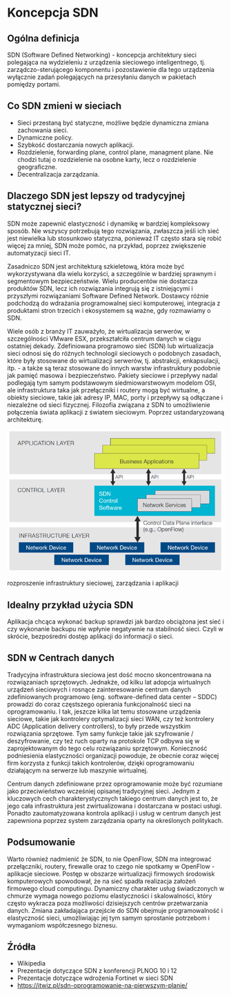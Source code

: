 # Koncepcja SDN

## Ogólna definicja
SDN (Software Defined Networking) - koncepcja architektury sieci polegająca na wydzieleniu z urządzenia sieciowego inteligentnego, tj. zarządczo-sterującego komponentu i pozostawienie dla tego urządzenia wyłącznie zadań polegających na przesyłaniu danych w pakietach pomiędzy portami.

## Co SDN zmieni w sieciach
* Sieci przestaną być statyczne, możliwe będzie dynamiczna zmiana zachowania sieci.
* Dynamiczne policy.
* Szybkość dostarczania nowych aplikacji.
* Rozdzielenie, forwarding plane, control plane, managment plane. Nie chodzi tutaj o rozdzielenie na osobne karty, lecz o rozdzielenie geograficzne.
* Decentralizacja zarządzania.

## Dlaczego SDN jest lepszy od tradycyjnej statycznej sieci?
SDN może zapewnić elastyczność i dynamikę w bardziej kompleksowy sposób. Nie wszyscy potrzebują tego rozwiązania, zwłaszcza jeśli ich sieć jest niewielka lub stosunkowo statyczna, ponieważ IT często stara się robić więcej za mniej, SDN może pomóc, na przykład, poprzez zwiększenie automatyzacji sieci IT.


Zasadniczo SDN jest architekturą szkieletową, która może być wykorzystywana dla wielu korzyści, a szczególnie w bardziej sprawnym i segmentowym bezpieczeństwie. Wielu producentów nie dostarcza produktów SDN, lecz ich rozwiązania integrują się z istniejącymi i przyszłymi rozwiązaniami Software Defined Network. Dostawcy różnie podchodzą do wdrażania programowalnej sieci komputerowej, integracja z produktami stron trzecich i ekosystemem są ważne, gdy rozmawiamy o SDN. 


Wiele osób z branży IT zauważyło, że wirtualizacja serwerów, w szczególności VMware ESX, przekształciła centrum danych w ciągu ostatniej dekady. Zdefiniowana programowo sieć (SDN) lub wirtualizacja sieci odnosi się do różnych technologii sieciowych o podobnych zasadach, które były stosowane do wirtualizacji serwerów, tj. abstrakcji, enkapsulacji, itp. - a także są teraz stosowane do innych warstw infrastruktury podobnie jak pamięć masowa i bezpieczeństwo. Pakiety sieciowe i przepływy nadal podlegają tym samym podstawowym siedmiowarstwowym modelom OSI, ale infrastruktura taka jak przełączniki i routery mogą być wirtualne, a obiekty sieciowe, takie jak adresy IP, MAC, porty i przepływy są odłączane i niezależne od sieci fizycznej.
Filozofia związana z SDN to umożliwienie połączenia świata aplikacji z światem sieciowym. Poprzez ustandaryzowaną architekturę. 

![SDN](sdn.png)

rozproszenie infrastruktury sieciowej, zarządzania i aplikacji

## Idealny przykład użycia SDN
Aplikacja chcąca wykonać backup sprawdzi jak bardzo obciążona jest sieć i czy wykonanie backupu nie wpłynie negatywnie na stabilność sieci.  Czyli w skrócie, bezpośredni dostęp aplikacji do informacji o sieci.

## SDN w Centrach danych
Tradycyjna infrastruktura sieciowa jest dość mocno skoncentrowana na rozwiązaniach sprzętowych. Jednakże, od kilku lat adopcja wirtualnych urządzeń sieciowych i rosnące zainteresowanie centrum danych zdefiniowanych programowo (eng. software-defined data center – SDDC) prowadzi do coraz częstszego opierania funkcjonalność sieci na oprogramowaniu. I tak, jeszcze kilka lat temu stosowane urządzenia sieciowe, takie jak kontrolery optymalizacji sieci WAN, czy też kontrolery ADC (Application delivery controllers), to były przede wszystkim rozwiązania sprzętowe. Tym samy funkcje takie jak szyfrowanie / deszyfrowanie, czy też ruch oparty na protokole TCP odbywa się w zaprojektowanym do tego celu rozwiązaniu sprzętowym. Konieczność podniesienia elastyczności organizacji powoduje, że obecnie coraz więcej firm korzysta z funkcji takich kontrolerów, dzięki oprogramowaniu działającym na serwerze lub maszynie wirtualnej.

Centrum danych zdefiniowane przez oprogramowanie może być rozumiane jako przeciwieństwo wcześniej opisanej tradycyjnej sieci. Jednym z kluczowych cech charakterystycznych takiego centrum danych jest to, że jego cała infrastruktura jest zwirtualizowana i dostarczana w postaci usługi. Ponadto zautomatyzowana kontrola aplikacji i usług w centrum danych jest zapewniona poprzez system zarządzania oparty na określonych politykach.

## Podsumowanie
Warto również nadmienić że SDN, to nie OpenFlow, SDN ma integrować przełączniki, routery, firewalle oraz to czego nie spotkamy w OpenFlow - aplikacje sieciowe. Postęp w obszarze wirtualizacji firmowych środowisk komputerowych spowodował, że na sieć spadła realizacja założeń firmowego cloud computingu. Dynamiczny charakter usług świadczonych w chmurze wymaga nowego poziomu elastyczności i skalowalności, który często wykracza poza możliwości dzisiejszych centrów przetwarzania danych. Zmiana zakładająca przejście do SDN obejmuje programowalność i elastyczność sieci, umożliwiając jej tym samym sprostanie potrzebom i wymaganiom współczesnego biznesu.

## Źródła
* Wikipedia
* Prezentacje dotyczące SDN z konferencji PLNOG 10 i 12
* Prezentacje dotyczące wdrożenia Fortinet w sieci SDN
* https://itwiz.pl/sdn-oprogramowanie-na-pierwszym-planie/
